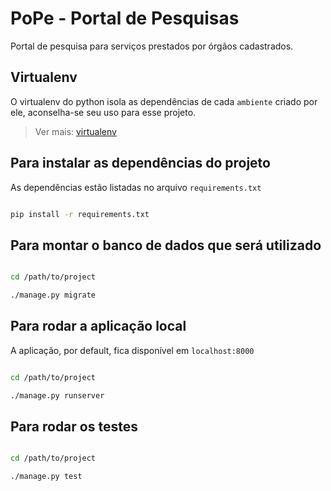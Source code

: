 # PoPe - Portal de Pesquisas

Portal de pesquisa para serviços prestados por órgãos cadastrados.

## Virtualenv

O virtualenv do python isola as dependências de cada `ambiente` criado por ele, aconselha-se seu uso para esse projeto.

> Ver mais: [virtualenv](https://virtualenv.pypa.io/en/stable/)


## Para instalar as dependências do projeto

As dependências estão listadas no arquivo `requirements.txt`

```bash

pip install -r requirements.txt

```

## Para montar o banco de dados que será utilizado

```bash

cd /path/to/project

./manage.py migrate

```


## Para rodar a aplicação local

A aplicação, por default, fica disponível em `localhost:8000`

```bash

cd /path/to/project

./manage.py runserver

```

## Para rodar os testes

```bash

cd /path/to/project

./manage.py test

```

